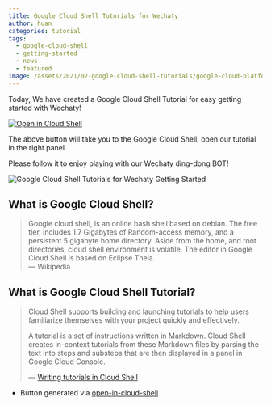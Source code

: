 ```yaml
---
title: Google Cloud Shell Tutorials for Wechaty
author: huan
categories: tutorial
tags:
  - google-cloud-shell
  - getting-started
  - news
  - featured
image: /assets/2021/02-google-cloud-shell-tutorials/google-cloud-platform.webp
---
```


Today, We have created a Google Cloud Shell Tutorial for easy getting started with Wechaty!

[![Open in Cloud Shell][shell_img]][shell_link]

The above button will take you to the Google Cloud Shell, open our tutorial in the right panel.

Please follow it to enjoy playing with our Wechaty ding-dong BOT!

![Google Cloud Shell Tutorials for Wechaty Getting Started][screenshot_img]

## What is Google Cloud Shell?

> Google cloud shell, is an online bash shell based on debian. The free tier, includes 1.7 Gigabytes of Random-access memory, and a persistent 5 gigabyte home directory. Aside from the home, and root directories, cloud shell environment is volatile. The editor in Google Cloud Shell is based on Eclipse Theia.  
> &mdash; Wikipedia

## What is Google Cloud Shell Tutorial?

> Cloud Shell supports building and launching tutorials to help users familiarize themselves with your project quickly and effectively.
>
> A tutorial is a set of instructions written in Markdown. Cloud Shell creates in-context tutorials from these Markdown files by parsing the text into steps and substeps that are then displayed in a panel in Google Cloud Console.
>
> &mdash; [Writing tutorials in Cloud Shell](https://cloud.google.com/shell/docs/cloud-shell-tutorials/tutorials)

- Button generated via [open-in-cloud-shell](https://cloud.google.com/shell/docs/open-in-cloud-shell)

[shell_img]: https://gstatic.com/cloudssh/images/open-btn.svg
[shell_link]: https://ssh.cloud.google.com/cloudshell/editor?cloudshell_git_repo=https%3A%2F%2Fgithub.com%2Fwechaty%2Fwechaty-getting-started&cloudshell_open_in_editor=examples/ding-dong-bot.ts&cloudshell_workspace=.&cloudshell_tutorial=examples/tutorials/google-cloud-shell-tutorial.md
[screenshot_img]: /assets/2021/02-google-cloud-shell-tutorials/wechaty-google-cloud-shell-tutorial.webp
